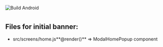 ![Build Android](https://build.appcenter.ms/v0.1/apps/634daa85-c3a6-4910-b997-13879c74028c/branches/testing/badge)

# 
## Files for initial banner:

- src/screens/home.js**@render()** => ModalHomePopup component

# 